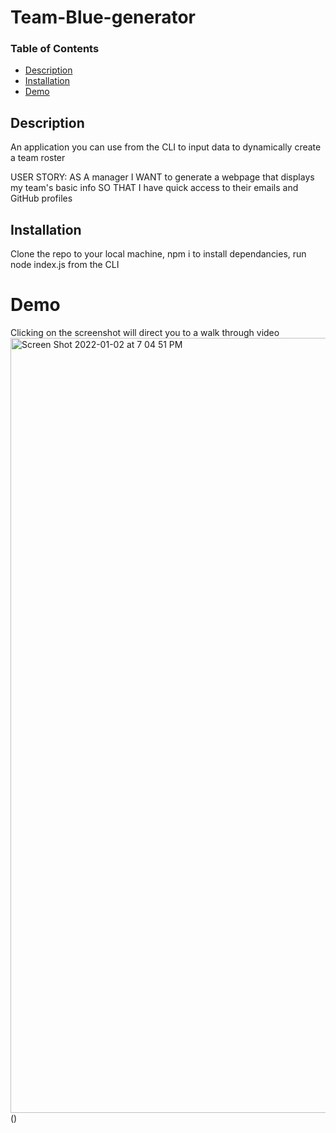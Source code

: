 # Team-Blue-generator
 ### Table of Contents
  * [Description](#description)
  * [Installation](#installation)
  * [Demo](#demo)

## Description
An application you can use from the CLI to input data to dynamically create a team roster

USER STORY:
AS A manager
I WANT to generate a webpage that displays my team's basic info
SO THAT I have quick access to their emails and GitHub profiles
 ## Installation
Clone the repo to your local machine, npm i to install dependancies, run node index.js from the CLI
 # Demo
Clicking on the screenshot will direct you to a walk through video
<img width="1240" alt="Screen Shot 2022-01-02 at 7 04 51 PM" src="https://user-images.githubusercontent.com/74579301/147895604-94a3cced-aef7-47ba-a937-cfdd7e29c074.png">
()

